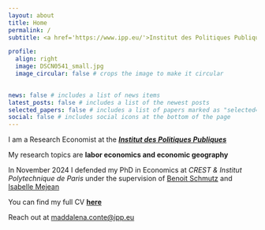 ```yaml
---
layout: about
title: Home
permalink: /
subtitle: <a href='https://www.ipp.eu/'>Institut des Politiques Publiques</a>

profile:
  align: right
  image: DSCN0541_small.jpg
  image_circular: false # crops the image to make it circular
 

news: false # includes a list of news items
latest_posts: false # includes a list of the newest posts
selected_papers: false # includes a list of papers marked as "selected={true}"
social: false # includes social icons at the bottom of the page
---
```


I am a Research Economist at the <a href='https://www.ipp.eu/'>***Institut des Politiques Publiques***</a>

My research topics are **labor economics and economic geography**

In November 2024 I defended my PhD in Economics at *CREST & Institut Polytechnique de Paris* under the supervision of <a href='https://sites.google.com/site/benoitschmutz/'>Benoit Schmutz</a> and <a href='http://www.isabellemejean.com/'>Isabelle Mejean</a>

You can find my full CV <a href='https://drive.google.com/file/d/1hMRicrYkQpj1WdExWVBfnOagIF7oAP_g/view?usp=drive_link'>**here**</a>

Reach out at maddalena.conte@ipp.eu


